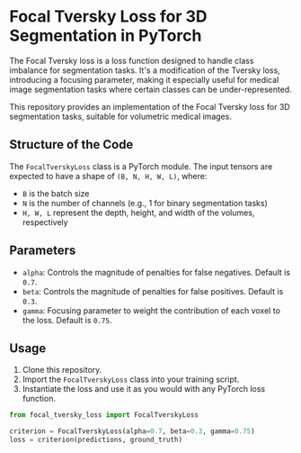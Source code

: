 # Focal Tversky Loss for 3D Segmentation in PyTorch

The Focal Tversky loss is a loss function designed to handle class imbalance for segmentation tasks. It's a modification of the Tversky loss, introducing a focusing parameter, making it especially useful for medical image segmentation tasks where certain classes can be under-represented.

This repository provides an implementation of the Focal Tversky loss for 3D segmentation tasks, suitable for volumetric medical images.

## Structure of the Code

The `FocalTverskyLoss` class is a PyTorch module. The input tensors are expected to have a shape of `(B, N, H, W, L)`, where:
- `B` is the batch size
- `N` is the number of channels (e.g., 1 for binary segmentation tasks)
- `H, W, L` represent the depth, height, and width of the volumes, respectively

## Parameters

- `alpha`: Controls the magnitude of penalties for false negatives. Default is `0.7`.
- `beta`: Controls the magnitude of penalties for false positives. Default is `0.3`.
- `gamma`: Focusing parameter to weight the contribution of each voxel to the loss. Default is `0.75`.

## Usage

1. Clone this repository.
2. Import the `FocalTverskyLoss` class into your training script.
3. Instantiate the loss and use it as you would with any PyTorch loss function.

```python
from focal_tversky_loss import FocalTverskyLoss

criterion = FocalTverskyLoss(alpha=0.7, beta=0.3, gamma=0.75)
loss = criterion(predictions, ground_truth)
